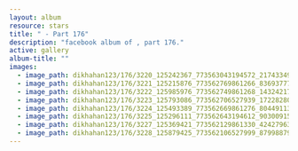 ```yaml
---
layout: album
resource: stars
title: " - Part 176"
description: "facebook album of , part 176."
active: gallery
album-title: ""
images:
  - image_path: dikhahan123/176/3220_125242367_773563043194572_2174334951783878365_n.jpg
  - image_path: dikhahan123/176/3221_125215876_773562769861266_836937778802357860_n.jpg
  - image_path: dikhahan123/176/3222_125985976_773562749861268_1432421790569299943_n.jpg
  - image_path: dikhahan123/176/3223_125793086_773562706527939_1722828001179075465_n.jpg
  - image_path: dikhahan123/176/3224_125493389_773562669861276_8044911399365278177_n.jpg
  - image_path: dikhahan123/176/3225_125296111_773562643194612_9030091559576575755_n.jpg
  - image_path: dikhahan123/176/3227_125369421_773562129861330_4242796343160181690_n.jpg
  - image_path: dikhahan123/176/3228_125879425_773562106527999_879988799697735195_n.jpg
---
```

